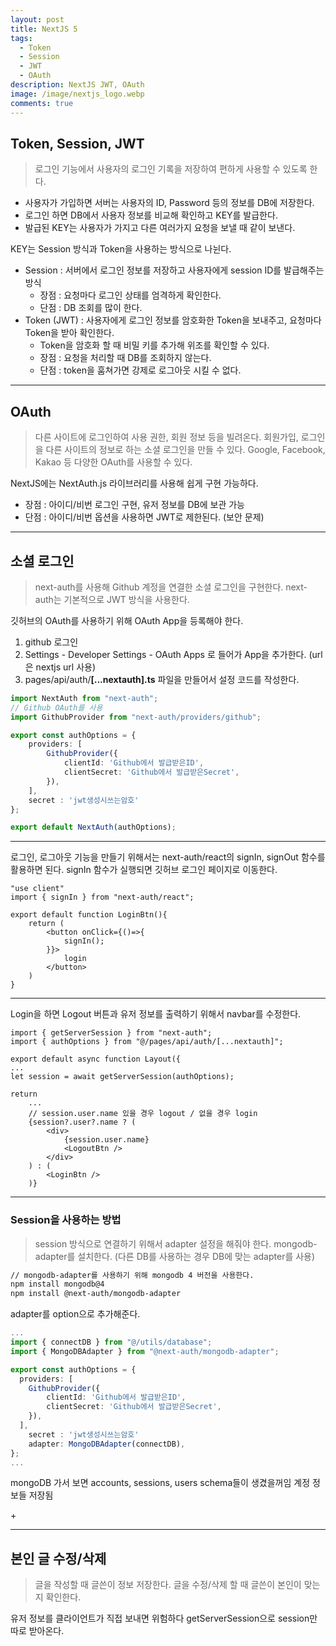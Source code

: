```yaml
---
layout: post
title: NextJS 5
tags:
  - Token
  - Session
  - JWT
  - OAuth
description: NextJS JWT, OAuth
image: /image/nextjs_logo.webp
comments: true
---
```


## Token, Session, JWT

> 로그인 기능에서 사용자의 로그인 기록을 저장하여 편하게 사용할 수 있도록 한다.

- 사용자가 가입하면 서버는 사용자의 ID, Password 등의 정보를 DB에 저장한다.
- 로그인 하면 DB에서 사용자 정보를 비교해 확인하고 KEY를 발급한다.
- 발급된 KEY는 사용자가 가지고 다른 여러가지 요청을 보낼 때 같이 보낸다.


KEY는 Session 방식과 Token을 사용하는 방식으로 나뉜다.
- Session : 서버에서 로그인 정보를 저장하고 사용자에게 session ID를 발급해주는 방식
	- 장점 : 요청마다 로그인 상태를 엄격하게 확인한다.
	- 단점 : DB 조회를 많이 한다.
- Token (JWT) : 사용자에게 로그인 정보를 암호화한 Token을 보내주고, 요청마다 Token을 받아 확인한다.
	- Token을 암호화 할 때 비밀 키를 추가해 위조를 확인할 수 있다.
	- 장점 : 요청을 처리할 때 DB를 조회하지 않는다.
	- 단점 : token을 훔쳐가면 강제로 로그아웃 시킬 수 없다.

---

## OAuth

> 다른 사이트에 로그인하여 사용 권한, 회원 정보 등을 빌려온다.
> 회원가입, 로그인을 다른 사이트의 정보로 하는 소셜 로그인을 만들 수 있다.
> Google, Facebook, Kakao 등 다양한 OAuth를 사용할 수 있다.

NextJS에는 NextAuth.js 라이브러리를 사용해 쉽게 구현 가능하다.
- 장점 : 아이디/비번 로그인 구현, 유저 정보를 DB에 보관 가능
- 단점 : 아이디/비번 옵션을 사용하면 JWT로 제한된다. (보안 문제)

---

## 소셜 로그인

> next-auth를 사용해 Github 계정을 연결한 소셜 로그인을 구현한다.
> next-auth는 기본적으로 JWT 방식을 사용한다.

깃허브의 OAuth를 사용하기 위해 OAuth App을 등록해야 한다.

1. github 로그인
2. Settings - Developer Settings - OAuth Apps 로 들어가  App을 추가한다. (url은 nextjs url 사용)
3. pages/api/auth/**\[...nextauth].ts** 파일을 만들어서 설정 코드를 작성한다.


```ts title:"[...nextauth].ts"
import NextAuth from "next-auth";
// Github OAuth를 사용
import GithubProvider from "next-auth/providers/github";

export const authOptions = {
	providers: [
		GithubProvider({  
			clientId: 'Github에서 발급받은ID', 
			clientSecret: 'Github에서 발급받은Secret',
		}),
	],
	secret : 'jwt생성시쓰는암호'
};

export default NextAuth(authOptions);
```

---

로그인, 로그아웃 기능을 만들기 위해서는 next-auth/react의 signIn, signOut 함수를 활용하면 된다.
signIn 함수가 실행되면 깃허브 로그인 페이지로 이동한다.

```tsx title:"login/logout"
"use client"
import { signIn } from "next-auth/react";

export default function LoginBtn(){
	return (
		<button onClick={()=>{
			signIn();
		}}>
			login
		</button>
	)
}
```

---

Login을 하면 Logout 버튼과 유저 정보를 출력하기 위해서 navbar를 수정한다.

```tsx title:"layout.tsx"
import { getServerSession } from "next-auth";
import { authOptions } from "@/pages/api/auth/[...nextauth]";

export default async function Layout({
...
let session = await getServerSession(authOptions);

return
	...          
	// session.user.name 있을 경우 logout / 없을 경우 login
	{session?.user?.name ? (
		<div>
			{session.user.name}
			<LogoutBtn />
		</div>
	) : (
		<LoginBtn />
	)}
```



---

### Session을 사용하는 방법

> session 방식으로 연결하기 위해서 adapter 설정을 해줘야 한다.
> mongodb-adapter를 설치한다. (다른 DB를 사용하는 경우 DB에 맞는 adapter를 사용)

```bash title:"install"
// mongodb-adapter를 사용하기 위해 mongodb 4 버전을 사용한다.
npm install mongodb@4
npm install @next-auth/mongodb-adapter
```

adapter를 option으로 추가해준다.

```ts title:"mongoDB adapter"
...
import { connectDB } from "@/utils/database";
import { MongoDBAdapter } from "@next-auth/mongodb-adapter";

export const authOptions = {
  providers: [
    GithubProvider({
		clientId: 'Github에서 발급받은ID', 
		clientSecret: 'Github에서 발급받은Secret',
    }),
  ],
	secret : 'jwt생성시쓰는암호'
	adapter: MongoDBAdapter(connectDB),
};
...
```

mongoDB 가서 보면 accounts, sessions, users  schema들이 생겼을꺼임
계정 정보들 저장됨

\+ 

---

## 본인 글 수정/삭제

> 글을 작성할 때 글쓴이 정보 저장한다.
> 글을 수정/삭제 할 때 글쓴이 본인이 맞는지 확인한다.

유저 정보를 클라이언트가 직접 보내면 위험하다
getServerSession으로 session만 따로 받아온다.
